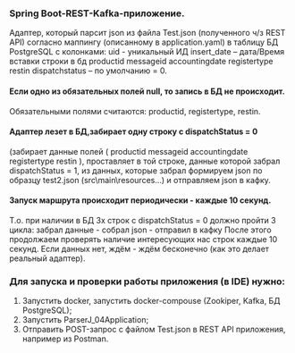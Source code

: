 ### Spring Boot-REST-Kafka-приложение.

Адаптер, который парсит json из файла Test.json (полученного ч/з REST API) согласно маппингу (описанному в application.yaml) в таблицу БД PostgreSQL с колонками: uid - уникальный ИД insert_date – дата/Время вставки строки в бд productid messageid accountingdate registertype restin dispatchstatus – по умолчанию = 0.

#### Если одно из обязательных полей null, то запись в БД не происходит. 
Обязательными полями считаются: productid, registertype, restin.

#### Адаптер лезет в БД,забирает одну строку c dispatchStatus = 0
(забирает данные полей ( productid messageid accountingdate registertype restin ), проставляет в той строке, данные которой забрал dispatchStatus = 1, из данных, которые забрал формируем json по образцу test2.json (src\main\resources\...) и отправляем json в кафку.

#### Запуск маршрута происходит периодически - каждые 10 секунд. 
Т.о. при наличии в БД 3х строк с dispatchStatus = 0 должно пройти 3 цикла: забрал данные - собрал json - отправил в кафку После этого продолжаем проверять наличие интересующих нас строк каждые 10 секунд. Если данных нет, ждём - ждём бесконечно (как это делает реальный адаптер).

### Для запуска и проверки работы приложения (в IDE) нужно:
1. Запустить docker, запустить docker-compouse (Zookiper, Kafka, БД PostgreSQL);
2. Запустить ParserJ_04Application;
3. Отправить POST-запрос с файлом Test.json в REST API приложения, например из Postman.
